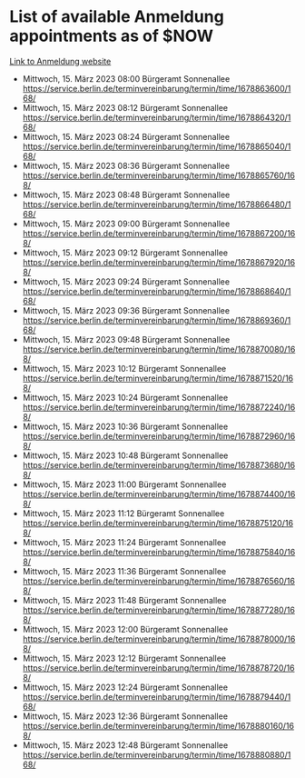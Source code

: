 # List of available Anmeldung appointments as of $NOW
[Link to Anmeldung website](https://service.berlin.de/terminvereinbarung/termin/tag.php?termin=1&anliegen[]=120686&dienstleisterlist=122210,122217,327316,122219,327312,122227,327314,122231,327346,122243,327348,122254,122252,329742,122260,329745,122262,329748,122271,327278,122273,327274,122277,327276,330436,122280,327294,122282,327290,122284,327292,122291,327270,122285,327266,122286,327264,122296,327268,150230,329760,122297,327286,122294,327284,122312,329763,122314,329775,122304,327330,122311,327334,122309,327332,317869,122281,327352,122279,329772,122283,122276,327324,122274,327326,122267,329766,122246,327318,122251,327320,122257,327322,122208,327298,122226,327300&herkunft=http%3A%2F%2Fservice.berlin.de%2Fdienstleistung%2F120686%2F)
- Mittwoch, 15. März 2023 08:00 Bürgeramt Sonnenallee https://service.berlin.de/terminvereinbarung/termin/time/1678863600/168/
- Mittwoch, 15. März 2023 08:12 Bürgeramt Sonnenallee https://service.berlin.de/terminvereinbarung/termin/time/1678864320/168/
- Mittwoch, 15. März 2023 08:24 Bürgeramt Sonnenallee https://service.berlin.de/terminvereinbarung/termin/time/1678865040/168/
- Mittwoch, 15. März 2023 08:36 Bürgeramt Sonnenallee https://service.berlin.de/terminvereinbarung/termin/time/1678865760/168/
- Mittwoch, 15. März 2023 08:48 Bürgeramt Sonnenallee https://service.berlin.de/terminvereinbarung/termin/time/1678866480/168/
- Mittwoch, 15. März 2023 09:00 Bürgeramt Sonnenallee https://service.berlin.de/terminvereinbarung/termin/time/1678867200/168/
- Mittwoch, 15. März 2023 09:12 Bürgeramt Sonnenallee https://service.berlin.de/terminvereinbarung/termin/time/1678867920/168/
- Mittwoch, 15. März 2023 09:24 Bürgeramt Sonnenallee https://service.berlin.de/terminvereinbarung/termin/time/1678868640/168/
- Mittwoch, 15. März 2023 09:36 Bürgeramt Sonnenallee https://service.berlin.de/terminvereinbarung/termin/time/1678869360/168/
- Mittwoch, 15. März 2023 09:48 Bürgeramt Sonnenallee https://service.berlin.de/terminvereinbarung/termin/time/1678870080/168/
- Mittwoch, 15. März 2023 10:12 Bürgeramt Sonnenallee https://service.berlin.de/terminvereinbarung/termin/time/1678871520/168/
- Mittwoch, 15. März 2023 10:24 Bürgeramt Sonnenallee https://service.berlin.de/terminvereinbarung/termin/time/1678872240/168/
- Mittwoch, 15. März 2023 10:36 Bürgeramt Sonnenallee https://service.berlin.de/terminvereinbarung/termin/time/1678872960/168/
- Mittwoch, 15. März 2023 10:48 Bürgeramt Sonnenallee https://service.berlin.de/terminvereinbarung/termin/time/1678873680/168/
- Mittwoch, 15. März 2023 11:00 Bürgeramt Sonnenallee https://service.berlin.de/terminvereinbarung/termin/time/1678874400/168/
- Mittwoch, 15. März 2023 11:12 Bürgeramt Sonnenallee https://service.berlin.de/terminvereinbarung/termin/time/1678875120/168/
- Mittwoch, 15. März 2023 11:24 Bürgeramt Sonnenallee https://service.berlin.de/terminvereinbarung/termin/time/1678875840/168/
- Mittwoch, 15. März 2023 11:36 Bürgeramt Sonnenallee https://service.berlin.de/terminvereinbarung/termin/time/1678876560/168/
- Mittwoch, 15. März 2023 11:48 Bürgeramt Sonnenallee https://service.berlin.de/terminvereinbarung/termin/time/1678877280/168/
- Mittwoch, 15. März 2023 12:00 Bürgeramt Sonnenallee https://service.berlin.de/terminvereinbarung/termin/time/1678878000/168/
- Mittwoch, 15. März 2023 12:12 Bürgeramt Sonnenallee https://service.berlin.de/terminvereinbarung/termin/time/1678878720/168/
- Mittwoch, 15. März 2023 12:24 Bürgeramt Sonnenallee https://service.berlin.de/terminvereinbarung/termin/time/1678879440/168/
- Mittwoch, 15. März 2023 12:36 Bürgeramt Sonnenallee https://service.berlin.de/terminvereinbarung/termin/time/1678880160/168/
- Mittwoch, 15. März 2023 12:48 Bürgeramt Sonnenallee https://service.berlin.de/terminvereinbarung/termin/time/1678880880/168/
